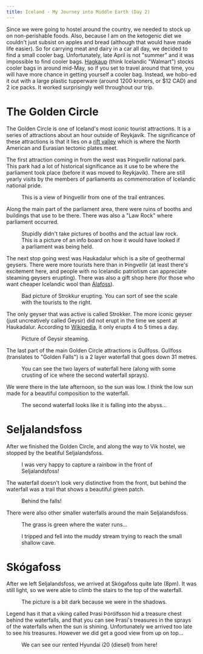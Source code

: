 ```yaml
---
title: Iceland - My Journey into Middle Earth (Day 2)
---
```


Since we were going to hostel around the country, we needed to stock up on non-perishable foods. Also, because I am on the ketogenic diet we couldn't just subsist on apples and bread (although that would have made life easier). So for carrying meat and dairy in a car all day, we decided to find a small cooler bag. Unfortunately, late April is not "summer" and it was impossible to find cooler bags. <a href="http://www.hagkaup.is/">Hagkaup</a> (think Icelandic "Walmart") stocks cooler bags in around mid-May, so if you set to travel around that time, you will have more chance in getting yourself a cooler bag. Instead, we hobo-ed it out with a large plastic tupperware (around 1200 kroners, or $12 CAD) and 2 ice packs. It worked surprisingly well throughout our trip.

<!--more-->
<h1>The Golden Circle</h1>
The Golden Circle is one of Iceland's most iconic tourist attractions. It is a series of attractions about an hour outside of Reykjavík. The significance of these attractions is that it lies on a <a href="http://en.wikipedia.org/wiki/Rift_valley">rift valley</a> which is where the North American and Eurasian tectonic plates meet.

The first attraction coming in from the west was Þingvellir national park. This park had a lot of historical significance as it use to be where the parliament took place (before it was moved to Reykjavík). There are still yearly visits by the members of parliaments as commemoration of Icelandic national pride.

<figure><img class="" src="https://lh6.googleusercontent.com/-uXMr8Pbg1lQ/U2IVAMJsaII/AAAAAAAABG8/vJ8OQWMJlfc/w889-h667-no/IMG_20140430_142441.jpg" alt=""><figcaption>This is a view of Þingvellir from one of the trail entrances.</figcaption></figure>Along the main part of the parliament area, there were ruins of booths and buildings that use to be there. There was also a "Law Rock" where parliament occurred.

<figure><img class="" src="https://lh5.googleusercontent.com/-PZwVdc9kwH8/U2hiIOyh2xI/AAAAAAAAE54/wfGebF3XPm4/w889-h667-no/IMG_20140430_143645.jpg" alt=""><figcaption>Stupidly didn't take pictures of booths and the actual law rock. This is a picture of an info board on how it would have looked if a parliament was being held.</figcaption></figure>The next stop going west was Haukadalur which is a site of geothermal geysers. There were more tourists here than in Þingvellir (at least there's excitement here, and people with no Icelandic patriotism can appreciate steaming geysers erupting). There was also a gift shop here (for those who want cheaper Icelandic wool than <a href="http://www.alafoss.is/">Álafoss</a>).

<figure><img class="" src="https://lh5.googleusercontent.com/-3zF7zpEpSYc/U2LYYPBxlwI/AAAAAAAABN8/EfEAcFyJhps/w889-h667-no/IMG_20140430_163937.jpg" alt=""><figcaption> Bad picture of Strokkur erupting. You can sort of see the scale with the tourists to the right.</figcaption></figure>The only geyser that was active is called Strokker. The more iconic geyser (just uncreatively called Geysir) did not erupt in the time we spent at Haukadalur. According to <a href="http://en.wikipedia.org/wiki/Haukadalur">Wikipedia</a>, it only erupts 4 to 5 times a day.

<figure><img class="" src="https://lh6.googleusercontent.com/-sdZBUgEVeSw/U2LZlWvFPdI/AAAAAAAABPE/eObVEmTOWS8/w889-h667-no/IMG_20140430_164458.jpg" alt=""><figcaption> Picture of Geysir steaming.</figcaption></figure>The last part of the main Golden Circle attractions is Gullfoss. Gullfoss (translates to "Golden Falls") is a 2 layer waterfall that goes down 31 metres.

<figure><img class="" src="https://lh4.googleusercontent.com/ArcrIN-zG0T2gr2fKTKXEUf6_4C7sSEA-wrCrHpR41s=w889-h667-no" alt=""><figcaption> You can see the two layers of waterfall here (along with some crusting of ice where the second waterfall sprays).</figcaption></figure>We were there in the late afternoon, so the sun was low. I think the low sun made for a beautiful composition to the waterfall.

<figure><img class="" src="https://lh3.googleusercontent.com/-RKuiJ2myyyA/U2LcNVaSr-I/AAAAAAAABTM/pdcWaLMcjZU/w500-h667-no/IMG_20140430_174306.jpg" alt=""><figcaption> The second waterfall looks like it is falling into the abyss...</figcaption></figure>
<h1>Seljalandsfoss</h1>
After we finished the Golden Circle, and along the way to Vik hostel, we stopped by the beatiful Seljalandsfoss.

<figure><img class="" src="https://lh6.googleusercontent.com/-w8gCMiK_Xgw/U2Lda8BDlJI/AAAAAAAABVo/FnY0p7J2klM/w500-h667-no/IMG_20140430_193736.jpg" alt=""><figcaption> I was very happy to capture a rainbow in the front of Seljalandsfoss!</figcaption></figure>The waterfall doesn't look very distinctive from the front, but behind the waterfall was a trail that shows a beautiful green patch.

<figure><img class="" src="https://lh6.googleusercontent.com/TUqS2OnQgs6vAzAn_jiG_MRNbPIm-11ZkQDe6uiayR8=w500-h667-no" alt=""><figcaption> Behind the falls!</figcaption></figure>There were also other smaller waterfalls around the main Seljalandsfoss.

<figure><img class="" src="https://lh6.googleusercontent.com/-IGBXEBJn90U/U2LfHqEUv2I/AAAAAAAABYQ/rTHKf4Q9cFA/w500-h667-no/IMG_20140430_194722.jpg" alt=""><figcaption>The grass is green where the water runs...</figcaption></figure>
<figure><img class="" src="https://lh5.googleusercontent.com/-P4pR1WsL4Ps/U2Lfr5fsr8I/AAAAAAAABZc/HoEQc3k7WZI/w889-h667-no/IMG_20140430_195204.jpg" alt=""><figcaption> I tripped and fell into the muddy stream trying to reach the small shallow cave.</figcaption></figure>
<h1>Skógafoss</h1>
After we left Seljalandsfoss, we arrived at Skógafoss quite late (8pm). It was still light, so we were able to climb the stairs to the top of the waterfall.

<figure><img class="" src="https://lh5.googleusercontent.com/-8QsqUFngPhk/U2LgsLJZtdI/AAAAAAAABcc/IVRN02-C01s/w500-h667-no/IMG_20140430_204209.jpg" alt=""><figcaption> The picture is a bit dark because we were in the shadows.</figcaption></figure>Legend has it that a viking called Þrasi Þórólfsson hid a treasure chest behind the waterfalls, and that you can see Þrasi's treasures in the sprays of the waterfalls when the sun is shining. Unfortunately we arrived too late to see his treasures. However we did get a good view from up on top...

<figure><img class="" src="https://lh5.googleusercontent.com/-NrReIJF72SM/U2LhaQkyXHI/AAAAAAAABd8/Oq4Dojxw8GQ/w500-h667-no/IMG_20140430_205621.jpg" alt=""><figcaption> We can see our rented Hyundai i20 (diesel) from here!</figcaption></figure>


